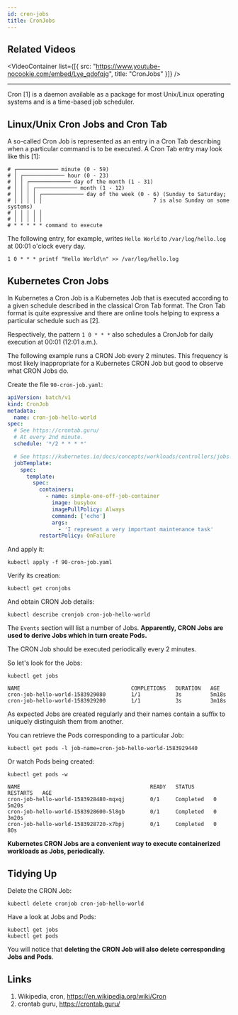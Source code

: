 ```yaml
---
id: cron-jobs
title: CronJobs
---
```


## Related Videos

<VideoContainer
  list={[{
    src: "https://www.youtube-nocookie.com/embed/Lye_qdofqjg",
    title: "CronJobs"
  }]}
/>

---

Cron [1] is a daemon available as a package for most Unix/Linux operating systems and is a time-based job scheduler.

## Linux/Unix Cron Jobs and Cron Tab

A so-called Cron Job is represented as an entry in a Cron Tab describing when a particular command is to be executed. A Cron Tab entry may look like this [1]:

    # ┌───────────── minute (0 - 59)
    # │ ┌───────────── hour (0 - 23)
    # │ │ ┌───────────── day of the month (1 - 31)
    # │ │ │ ┌───────────── month (1 - 12)
    # │ │ │ │ ┌───────────── day of the week (0 - 6) (Sunday to Saturday;
    # │ │ │ │ │                                   7 is also Sunday on some systems)
    # │ │ │ │ │
    # │ │ │ │ │
    # * * * * * command to execute

The following entry, for example, writes `Hello World` to `/var/log/hello.log` at 00:01 o'clock every day.

    1 0 * * * printf "Hello World\n" >> /var/log/hello.log

## Kubernetes Cron Jobs

In Kubernetes a Cron Job is a Kubernetes Job that is executed according to a given schedule described in the classical Cron Tab format. The Cron Tab format is quite expressive and there are online tools helping to express a particular schedule such as [2].

Respectively, the pattern `1 0 * * *` also schedules a CronJob for daily execution at 00:01 (12:01 a.m.).

The following example runs a CRON Job every 2 minutes. This frequency is most likely inappropriate for a Kubernetes CRON Job but good to observe what CRON Jobs do.

Create the file `90-cron-job.yaml`:

```yaml
apiVersion: batch/v1
kind: CronJob
metadata:
  name: cron-job-hello-world
spec:
  # See https://crontab.guru/
  # At every 2nd minute.
  schedule: '*/2 * * * *'

  # See https://kubernetes.io/docs/concepts/workloads/controllers/jobs-run-to-completion/#writing-a-job-spec
  jobTemplate:
    spec:
      template:
        spec:
          containers:
            - name: simple-one-off-job-container
              image: busybox
              imagePullPolicy: Always
              command: ['echo']
              args:
                - 'I represent a very important maintenance task'
          restartPolicy: OnFailure
```

And apply it:

    kubectl apply -f 90-cron-job.yaml

Verify its creation:

    kubectl get cronjobs

And obtain CRON Job details:

    kubectl describe cronjob cron-job-hello-world

The `Events` section will list a number of Jobs. **Apparently, CRON Jobs are used to derive Jobs which in turn create Pods.**

The CRON Job should be executed periodically every 2 minutes.

So let's look for the Jobs:

    kubectl get jobs

    NAME                                   COMPLETIONS   DURATION   AGE
    cron-job-hello-world-1583929080        1/1           3s         5m18s
    cron-job-hello-world-1583929200        1/1           3s         3m18s

As expected Jobs are created regularly and their names contain a suffix to uniquely distinguish them from another.

You can retrieve the Pods corresponding to a particular Job:

    kubectl get pods -l job-name=cron-job-hello-world-1583929440

Or watch Pods being created:

    kubectl get pods -w

    NAME                                         READY   STATUS      RESTARTS   AGE
    cron-job-hello-world-1583928480-mqxqj        0/1     Completed   0          5m20s
    cron-job-hello-world-1583928600-5l8gb        0/1     Completed   0          3m20s
    cron-job-hello-world-1583928720-x7bpj        0/1     Completed   0          80s

**Kubernetes CRON Jobs are a convenient way to execute containerized workloads as Jobs, periodically.**

## Tidying Up

Delete the CRON Job:

    kubectl delete cronjob cron-job-hello-world

Have a look at Jobs and Pods:

    kubectl get jobs
    kubectl get pods

You will notice that **deleting the CRON Job will also delete corresponding Jobs and Pods**.

## Links

1. Wikipedia, cron, https://en.wikipedia.org/wiki/Cron
2. crontab guru, https://crontab.guru/
